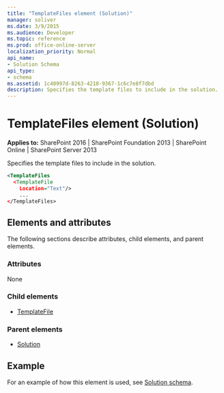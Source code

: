 ```yaml
---
title: "TemplateFiles element (Solution)"
manager: soliver
ms.date: 3/9/2015
ms.audience: Developer
ms.topic: reference
ms.prod: office-online-server
localization_priority: Normal
api_name:
- Solution Schema
api_type:
- schema
ms.assetid: 1c40997d-8263-4218-9367-1c6c7e8f7dbd
description: Specifies the template files to include in the solution.
---
```


# TemplateFiles element (Solution)

**Applies to:** SharePoint 2016 | SharePoint Foundation 2013 | SharePoint Online | SharePoint Server 2013
  
Specifies the template files to include in the solution.
  
```XML
<TemplateFiles
  <TemplateFile
    Location="Text"/>
    ...
</TemplateFiles>
```

## Elements and attributes

The following sections describe attributes, child elements, and parent elements.

### Attributes

None
   
### Child elements

- [TemplateFile](templatefile-element-solution.md)
   
### Parent elements

- [Solution](solution-element-solution.md)
   
## Example

For an example of how this element is used, see [Solution schema](solution-schema.md).
  

